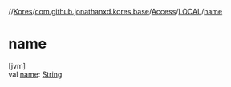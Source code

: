 //[Kores](../../../../index.md)/[com.github.jonathanxd.kores.base](../../index.md)/[Access](../index.md)/[LOCAL](index.md)/[name](name.md)

# name

[jvm]\
val [name](name.md): [String](https://kotlinlang.org/api/latest/jvm/stdlib/kotlin/-string/index.html)
